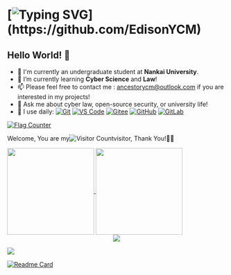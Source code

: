# [![Typing SVG](https://readme-typing-svg.demolab.com?font=Fira+Code&pause=1000&width=435&lines=Nice+To+Meet+U,+This+is+Edison!;Welcome+to+my+homepage!)](https://github.com/EdisonYCM)
## Hello World! 👋

- 🔭 I'm currently an undergraduate student at **Nankai University**.  
- 🌱 I’m currently learning **Cyber Science** and **Law**!
- 📫 Please feel free to contact me : ancestorycm@outlook.com if you are interested in my projects!
- 💬 Ask me about cyber law, open-source security, or university life!  
- 🚀 I use daily:
  [![Git](https://img.shields.io/badge/-Git-000000?logo=git&logoColor=FF7043)](https://github.com/EdisonYCM/)
  [![VS Code](https://img.shields.io/badge/-VS%20Code-007ACC?style=plastic&logo=visual-studio-code)](https://github.com/EdisonYCM/)
  [![Gitee](https://img.shields.io/badge/-Gitee-A80025?logo=gitee&logoColor=F16061)](https://github.com/EdisonYCM/)
  [![GitHub](https://img.shields.io/badge/-GitHub-181717?style=plastic&logo=github)](https://github.com/EdisonYCM/)
  [![GitLab](https://img.shields.io/badge/-GitLab-FCA121?style=plastic&logo=gitlab)](https://github.com/EdisonYCM/)
  
<!-- 访问人数统计 -->  
<a href="https://info.flagcounter.com/GzXI"><img src="https://s01.flagcounter.com/map/GzXI/size_m/txt_221CD4/border_CCCCCC/pageviews_0/viewers_0/flags_0/" alt="Flag Counter" border="0"></a>
<!--
<a href="https://clustrmaps.com/site/1c65b" title="ClustrMaps"><img src="https://www.clustrmaps.com/map_v2.png?d=H30ZQ3N-bQy_hclyMRd7bcp0GZZtOGg8ufOdwTkKeJk&cl=ffffff"></a>
-->  

Welcome, You are my![Visitor Count](https://profile-counter.glitch.me/EdisonYCM/count.svg)visitor, Thank You!🎉🎉

<!-- 常用语言占比统计 --> 
<a href="https://github.com/EdisonYCM/github-readme-stats">
  <img height=200 align="center" src="https://github-readme-stats.vercel.app/api?username=EdisonYCM&show_icons=true&theme=swift" />
</a>
<a href="https://github.com/EdisonYCM/">
  <img height=200 align="center" src="https://github-readme-stats.vercel.app/api/top-langs?username=EdisonYCM&layout=compact&langs_count=8&card_width=320" />
</a>

<!-- 奖杯 --> 
<div align="center"> <img src="https://github-profile-trophy.vercel.app/?username=EdisonYCM&margin-w=15&no-bg=true&no-frame=true" /> </div>

![](https://activity-graph.herokuapp.com/graph?username=EdisonYCM&theme=github)

<!-- 项目展示 --> 
[![Readme Card](https://github-readme-stats.vercel.app/api/pin/?username=EdisonYCM&repo=github-readme-stats)](https://github.com/EdisonYCM/Database_System)
<!-- 项目展示 
<a href="https://github.com/anuraghazra/github-readme-stats">
  <img align="center" src="https://github-readme-stats.vercel.app/api/pin/?username=anuraghazra&repo=github-readme-stats" />
</a>
<a href="https://github.com/anuraghazra/convoychat">
  <img align="center" src="https://github-readme-stats.vercel.app/api/pin/?username=anuraghazra&repo=convoychat" />
</a>
--> 







<!-- 仓库状态统计 
![EdisonYCM's GitHub stats](https://github-readme-stats.vercel.app/api?username=EdisonYCM&show_icons=true&theme=swift)
-->  
<!--
**EdisonYCM/EdisonYCM** is a ✨ _special_ ✨ repository because its `README.md` (this file) appears on your GitHub profile.
Here are some ideas to get you started:
- 🔭 I'm currently an undergraduate student at **Nankai University**.
- 🌱 I’m currently learning **Cyber Science** and **Law**!
- 👯 I’m looking to collaborate on ...
- 🤔 I’m looking for help with ...
- 💬 Ask me about ...
- 📫 How to reach me: ...
- 😄 Pronouns: ...
- ⚡ Fun fact: ...
-->
<!--
- 👯 I’m looking to collaborate on cybersecurity projects or legal-tech initiatives.  
- 🤔 I’m looking for help with ... (e.g., blockchain security, legal informatics)  
- 📫 How to reach me: edison_ycm@example.com (or via [LinkedIn](链接))  
- ⚡ Fun fact: I love solving CTF challenges and reading sci-fi novels!  
-->
<!-- 可选：保留注释用于临时记录或草稿 -->  
<!-- 例如：待补充的项目链接：[My Project](link) 
[![JavaScript](https://img.shields.io/badge/JavaScript-000000?logo=JavaScript&logoColor=FFCA28)](https://linweiqian.github.io/linweiqianBlog/)
- 🚀 I use daily:
  [![JavaScript](https://img.shields.io/badge/JavaScript-000000?logo=JavaScript&logoColor=FFCA28)](https://github.com/EdisonYCM/)
  [![Vue](https://img.shields.io/badge/Vue.js-35495E?logo=vue.js&logoColor=4FC08D)](https://github.com/EdisonYCM/)
  [![Git](https://img.shields.io/badge/-Git-000000?logo=git&logoColor=FF7043)](https://github.com/EdisonYCM/)
  [![Shell](https://img.shields.io/badge/-Shell-4EC422?logo=Shell&logoColor=FF7043)](https://github.com/EdisonYCM/)
  [![Nginx](https://img.shields.io/badge/-Nginx-F6C915?logo=nginx&logoColor=029137)](https://github.com/EdisonYCM/)
  [![Webpack](https://img.shields.io/badge/-webpack-2B3A42?logo=webpack&logoColor=75AFCC)](https://github.com/EdisonYCM/)
  [![NPM](https://img.shields.io/badge/-NPM-2875E3?logo=npm&logoColor=029137)](https://github.com/EdisonYCM/)
  [![Postman](https://img.shields.io/badge/-Postman-7A1FA2?logo=postman&logoColor=FC8019)](https://github.com/EdisonYCM/)
  [![Docker](https://img.shields.io/badge/docker-20232A?logo=docker&logoColor=61DAFB)](https://github.com/EdisonYCM/)
  [![Jenkins](https://img.shields.io/badge/-Jenkins-F6C915?logo=jenkins&logoColor=F16061)](https://github.com/EdisonYCM/)

- 💻 I work using:
  [![VS Code](https://img.shields.io/badge/-VS%20Code-007ACC?style=plastic&logo=visual-studio-code)](https://github.com/EdisonYCM/)
  [![GoLand](https://img.shields.io/badge/-GoLand-000?logo=goland&logoColor=00ACC1)](https://github.com/EdisonYCM/)
  [![Gitee](https://img.shields.io/badge/-Gitee-A80025?logo=gitee&logoColor=F16061)](https://github.com/EdisonYCM/)
  [![GitHub](https://img.shields.io/badge/-GitHub-181717?style=plastic&logo=github)](https://github.com/EdisonYCM/)
  [![GitLab](https://img.shields.io/badge/-GitLab-FCA121?style=plastic&logo=gitlab)](https://github.com/EdisonYCM/)
  [![Linux](https://img.shields.io/badge/-Linux-F16061?logo=linux&logoColor=000)](https://github.com/EdisonYCM/)
  [![Git Extensions](https://img.shields.io/badge/-Git%20Extensions-green?logo=git%20extensions&logoColor=DE3929)](https://github.com/EdisonYCM/)

- ⚙️ I also use and work:
  [![Golang](https://img.shields.io/badge/-Golang-02569B?logo=go&logoColor=00ACC1)](https://github.com/EdisonYCM/)
  [![React Native](https://img.shields.io/badge/React_Native-20232A?logo=react&logoColor=61DAFB)](https://github.com/EdisonYCM/)
  [![PostgreSQL](https://img.shields.io/badge/-PostgreSQL-336791?style=plastic&logo=postgresql)](https://github.com/EdisonYCM/)
  [![HTML5](https://img.shields.io/badge/-HTML5-E34F26?style=plastic&logo=html5&logoColor=white)](https://github.com/EdisonYCM/)
  [![CSS3](https://img.shields.io/badge/-CSS3-1572B6?style=plastic&logo=css3)](https://github.com/EdisonYCM/)
  
- 🌱 I’m currently learning:
  [![V8](https://img.shields.io/badge/-V8-3DDC84?logo=v8&logoColor=4788F4)](https://github.com/EdisonYCM/)
  [![Golang](https://img.shields.io/badge/-Golang-02569B?logo=go&logoColor=00ACC1)](https://github.com/EdisonYCM/)
  [![React Native](https://img.shields.io/badge/React_Native-20232A?logo=react&logoColor=61DAFB)](https://github.com/EdisonYCM/)
  [![Kubernetes](https://img.shields.io/badge/-Kubernetes-F5F5F5?logo=Kubernetes&logoColor=316CE6)](https://github.com/EdisonYCM/)
-->  
